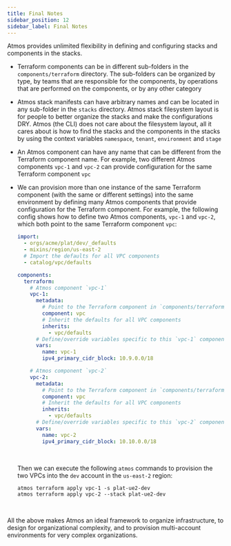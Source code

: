 ```yaml
---
title: Final Notes
sidebar_position: 12
sidebar_label: Final Notes
---
```


Atmos provides unlimited flexibility in defining and configuring stacks and components in the stacks.

- Terraform components can be in different sub-folders in the `components/terraform` directory. The sub-folders can be organized by type, by teams
  that are responsible for the components, by operations that are performed on the components, or by any other category

- Atmos stack manifests can have arbitrary names and can be located in any sub-folder in the `stacks` directory. Atmos stack filesystem layout is for
  people to better organize the stacks and make the configurations DRY. Atmos (the CLI) does not care about the filesystem layout, all it cares about
  is how to find the stacks and the components in the stacks by using the context variables `namespace`, `tenant`, `environment` and `stage`

- An Atmos component can have any name that can be different from the Terraform component name. For example, two different Atmos components `vpc-1`
  and `vpc-2` can provide configuration for the same Terraform component `vpc`

- We can provision more than one instance of the same Terraform component (with the same or different settings) into the same environment by defining
  many Atmos components that provide configuration for the Terraform component. For example, the following config shows how to define two Atmos
  components, `vpc-1` and `vpc-2`, which both point to the same Terraform component `vpc`:

  ```yaml
  import:
    - orgs/acme/plat/dev/_defaults
    - mixins/region/us-east-2
    # Import the defaults for all VPC components
    - catalog/vpc/defaults

  components:
    terraform:
      # Atmos component `vpc-1`
      vpc-1:
        metadata:
          # Point to the Terraform component in `components/terraform/vpc`
          component: vpc
          # Inherit the defaults for all VPC components
          inherits:
            - vpc/defaults
        # Define/override variables specific to this `vpc-1` component
        vars:
          name: vpc-1
          ipv4_primary_cidr_block: 10.9.0.0/18

      # Atmos component `vpc-2`
      vpc-2:
        metadata:
          # Point to the Terraform component in `components/terraform/vpc`
          component: vpc
          # Inherit the defaults for all VPC components
          inherits:
            - vpc/defaults
        # Define/override variables specific to this `vpc-2` component
        vars:
          name: vpc-2
          ipv4_primary_cidr_block: 10.10.0.0/18
  ```

  <br/>

  Then we can execute the following `atmos` commands to provision the two VPCs into the `dev` account in the `us-east-2` region:

  ```shell
  atmos terraform apply vpc-1 -s plat-ue2-dev
  atmos terraform apply vpc-2 --stack plat-ue2-dev
  ```

<br/>

All the above makes Atmos an ideal framework to organize infrastructure, to design for organizational complexity, and to provision multi-account
environments for very complex organizations.

